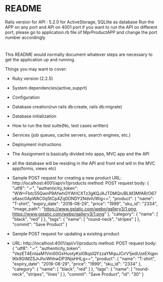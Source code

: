 # README

Rails version for API : 5.2.0 for ActiveStorage, SQLlite as database
Run the APP on any port and APi on 4001 port
if you want to run the API on different port, please go to application.rb file of MprProductAPP and change the port number accordingly
# 

This README would normally document whatever steps are necessary to get the
application up and running.

Things you may want to cover:

* Ruby version (2.2.5)

* System dependencies(active_supprt)

* Configuration

* Database creation(run rails db:create, rails db:migrate)

* Database initialization

* How to run the test suite(No, test cases written)

* Services (job queues, cache servers, search engines, etc.)

* Deployment instructions

* The Assignment is basically divided into apps, MVC app and the API

* all the database will be residing in the API and front end will in the MVC app(forms, views etc)



* Sample POST request for creating a new product
URL: http://localhost:4001/api/v1/products
method: POST
request body:
 {
  "utf8": "✓",
  "authenticity_token": "WW+Fbtc55QwnP9AfwhGYWrlCXTz3gKQJAJTDMQn/BLM3MfAR/O67s6asc0ApWAC0q5tCp4Zq0ONDY2Ndvh/Wig==",
  "product": {
    "name": "T-shirt",
    "expiry_date": "2018-08-29",
    "price": "1999",
    "sku_id": "2334",
    "image_path": "https://www.gstatic.com/webp/gallery3/1.png, https://www.gstatic.com/webp/gallery3/1.png"
  },
  "category": {
    "name": [
      "black",
      "red"
    ]
  },
  "tags": {
    "name": [
      "round-neck",
      "stripes"
    ]
  },
  "commit": "Save Product"
}

* Sample POST request for updating a existing product
* URL: http://localhost:4001/api/v1/products
method: POST
request body:
 {
  "utf8": "✓",
  "authenticity_token": "VezET4EnIaaM1Vm00GxHuotyKsl08qslQYzzaYMquJCirV1jedUzeEXqpnIKk9GtMZSJrJhvWhhwDP3NjsHHLg==",
  "product": {
    "name": "T-shirt",
    "expiry_date": "2018-08-29",
    "price": "1999",
    "sku_id": "2334"
  },
  "category": {
    "name": [
      "black",
      "red"
    ]
  },
  "tags": {
    "name": [
      "round-neck",
      "stripes",
      "lines"
    ]
  },
  "commit": "Save Product",
  "id": "30"
}